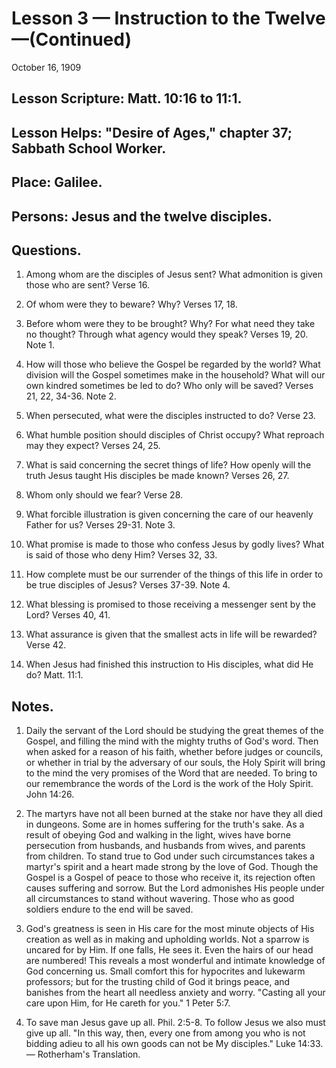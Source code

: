 # Lesson 3 — Instruction to the Twelve—(Continued)

October 16, 1909

## Lesson Scripture: Matt. 10:16 to 11:1.
## Lesson Helps: "Desire of Ages," chapter 37; Sabbath School Worker.

## Place: Galilee.
## Persons: Jesus and the twelve disciples.

## Questions.

1. Among whom are the disciples of Jesus sent? What admonition is given those who are sent? Verse 16.

2. Of whom were they to beware? Why? Verses 17, 18.

3. Before whom were they to be brought? Why? For what need they take no thought? Through what agency would they speak? Verses 19, 20. Note 1.

4. How will those who believe the Gospel be regarded by the world? What division will the Gospel sometimes make in the household? What will our own kindred sometimes be led to do? Who only will be saved? Verses 21, 22, 34-36. Note 2.

5. When persecuted, what were the disciples instructed to do? Verse 23.

6. What humble position should disciples of Christ occupy? What reproach may they expect? Verses 24, 25.

7. What is said concerning the secret things of life? How openly will the truth Jesus taught His disciples be made known? Verses 26, 27.

8. Whom only should we fear? Verse 28.

9. What forcible illustration is given concerning the care of our heavenly Father for us? Verses 29-31. Note 3.

10. What promise is made to those who confess Jesus by godly lives? What is said of those who deny Him? Verses 32, 33.

11. How complete must be our surrender of the things of this life in order to be true disciples of Jesus? Verses 37-39. Note 4.

12. What blessing is promised to those receiving a messenger sent by the Lord? Verses 40, 41.

13. What assurance is given that the smallest acts in life will be rewarded? Verse 42.

14. When Jesus had finished this instruction to His disciples, what did He do? Matt. 11:1.

## Notes.

1. Daily the servant of the Lord should be studying the great themes of the Gospel, and filling the mind with the mighty truths of God's word. Then when asked for a reason of his faith, whether before judges or councils, or whether in trial by the adversary of our souls, the Holy Spirit will bring to the mind the very promises of the Word that are needed. To bring to our remembrance the words of the Lord is the work of the Holy Spirit. John 14:26.

2. The martyrs have not all been burned at the stake nor have they all died in dungeons. Some are in homes suffering for the truth's sake. As a result of obeying God and walking in the light, wives have borne persecution from husbands, and husbands from wives, and parents from children. To stand true to God under such circumstances takes a martyr's spirit and a heart made strong by the love of God. Though the Gospel is a Gospel of peace to those who receive it, its rejection often causes suffering and sorrow. But the Lord admonishes His people under all circumstances to stand without wavering. Those who as good soldiers endure to the end will be saved.

3. God's greatness is seen in His care for the most minute objects of His creation as well as in making and upholding worlds. Not a sparrow is uncared for by Him. If one falls, He sees it. Even the hairs of our head are numbered! This reveals a most wonderful and intimate knowledge of God concerning us. Small comfort this for hypocrites and lukewarm professors; but for the trusting child of God it brings peace, and banishes from the heart all needless anxiety and worry. "Casting all your care upon Him, for He careth for you." 1 Peter 5:7.

4. To save man Jesus gave up all. Phil. 2:5-8. To follow Jesus we also must give up all. "In this way, then, every one from among you who is not bidding adieu to all his own goods can not be My disciples." Luke 14:33.— Rotherham's Translation.